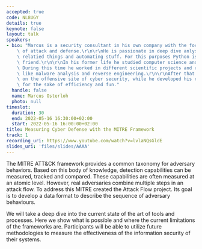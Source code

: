 ```yaml
---
accepted: true
code: NL8UGY
details: true
keynote: false
layout: talk
speakers:
- bio: "Marcus is a security consultant in his own company with the focus on the combination\
    \ of attack and defense.\r\n\r\nHe is passionate in deep dive anlysis of security\
    \ relatied things and automating stuff. For this purposes Python is always a good\
    \ friend.\r\n\r\nIn his former life he studied computer science and IT security.\
    \ During this time he worked in different scientific projects and researched topics\
    \ like malware analysis and reverse engineering.\r\n\r\nAfter that he focused\
    \ on the offensive site of cyber security, while he developed his own toolsets\
    \ for the sake of efficiency and fun."
  handle: false
  name: Marcus Osterloh
  photo: null
timeslot:
  duration: 30
  end: 2022-05-16 16:30:00+02:00
  start: 2022-05-16 16:00:00+02:00
title: Measuring Cyber Defense with the MITRE Framework
track: 1
recording_uri: https://www.youtube.com/watch?v=lvlaNQsGldE
slides_uri: 'files/slides/AAAA'
---
```


The MITRE ATT&CK framework provides a common taxonomy for adversary behaviors.
Based on this body of knowledge, detection capabilities can be measured, tracked and compared.
These capabilities are often measured at an atomic level.
However, real adversaries combine multiple steps in an attack flow.
To address this MITRE created the Attack Flow project.
Its goal is to develop a data format to describe the sequence of adversary behaviours.

We will take a deep dive into the current state of the art of tools and processes.
Here we show what is possible and where the current limitations of the frameworks are.
Participants will be able to utilize future methodologies to measure the effectiveness of the information security of their systems.